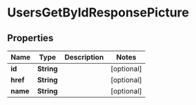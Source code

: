 

# UsersGetByIdResponsePicture


## Properties

| Name | Type | Description | Notes |
|------------ | ------------- | ------------- | -------------|
|**id** | **String** |  |  [optional] |
|**href** | **String** |  |  [optional] |
|**name** | **String** |  |  [optional] |



